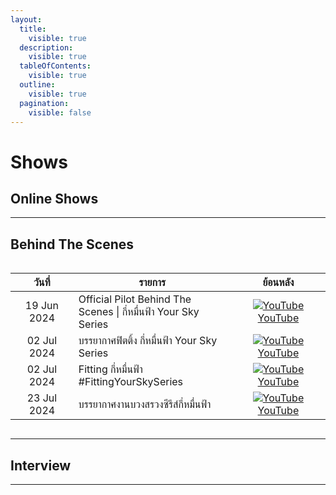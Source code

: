 ```yaml
---
layout:
  title:
    visible: true
  description:
    visible: true
  tableOfContents:
    visible: true
  outline:
    visible: true
  pagination:
    visible: false
---
```


# Shows

## Online Shows

---

## Behind The Scenes

<div style="overflow-x: auto;">
    <table style="width: 100%; table-layout: fixed;">
        <thead>
            <tr>
                <th style="width: 20%; text-align: center;">วันที่</th>
                <th style="width: 50%; text-align: center;">รายการ</th>
                <th style="width: 30%; text-align: center;">ย้อนหลัง</th>
            </tr>
        </thead>
        <tbody>
            <tr>
                <td style="text-align: center;">19 Jun 2024</td>
                <td>Official Pilot Behind The Scenes | กี่หมื่นฟ้า Your Sky Series</td>
                <td style="text-align: center;">
                <a href="https://youtu.be/lDf-wEXtnBw?si=1K1X4glVBVbZRbiV">
                    <img src="https://img.icons8.com/color/24/youtube-play.png" alt="YouTube"> YouTube
                </a>
                </td>
            </tr>
            <tr>
                <td style="text-align: center;">02 Jul 2024</td>
                <td>บรรยากาศฟิตติ้ง กี่หมื่นฟ้า Your Sky Series</td>
                <td style="text-align: center;">
                <a href="https://youtu.be/EYYbdGk7poo?si=xMBnqxOKasS59yVL">
                    <img src="https://img.icons8.com/color/24/youtube-play.png" alt="YouTube"> YouTube
                </a>
                </td>
            </tr>
            <tr>
                <td style="text-align: center;">02 Jul 2024</td>
                <td>Fitting กี่หมื่นฟ้า #FittingYourSkySeries</td>
                <td style="text-align: center;">
                <a href="https://www.youtube.com/live/wkSbWrS3hxE?si=T2QqOPPXid5T07T-">
                    <img src="https://img.icons8.com/color/24/youtube-play.png" alt="YouTube"> YouTube
                </a>
                </td>
            </tr>
            <tr>
                <td style="text-align: center;">23 Jul 2024</td>
                <td>บรรยากาศงานบวงสรวงซีรีส์กี่หมื่นฟ้า</td>
                <td style="text-align: center;">
                <a href="https://www.youtube.com/live/BfyyW_jQvns?si=Zk2bqdxli6UYPTsM">
                    <img src="https://img.icons8.com/color/24/youtube-play.png" alt="YouTube"> YouTube
                </a>
                </td>
            </tr>
        </tbody>
    </table>
</div>

---

## Interview

---
